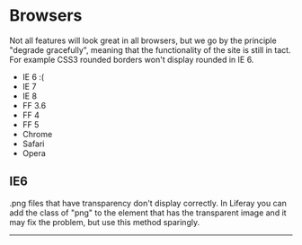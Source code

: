 # Browsers

Not all features will look great in all browsers, but we go by the principle "degrade gracefully", meaning that the functionality of the site is still in tact. For example CSS3 rounded borders won't display rounded in IE 6.

* IE 6 :(
* IE 7
* IE 8
* FF 3.6
* FF 4
* FF 5
* Chrome
* Safari
* Opera

## IE6
.png files that have transparency don't display correctly. In Liferay you can add the class of "png" to the element that has the transparent image and it may fix the problem, but use this method sparingly.

------------------

